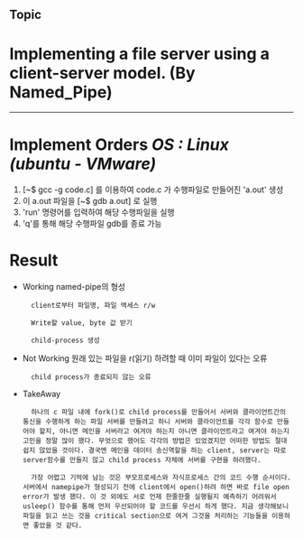 ## Topic 
# Implementing a file server using a client-server model. (By Named_Pipe)
-----------------------------------------------------------------------------------

# Implement Orders *OS : Linux (ubuntu - VMware)*
1. [~$ gcc -g code.c] 를 이용하여 code.c 가 수행파일로 만들어진 'a.out' 생성
2. 이 a.out 파일을 [~$ gdb a.out] 로 실행
3. 'run' 명령어를 입력하여 해당 수행파일을 실행
4. 'q'를 통해 해당 수행파일 gdb를 종료 가능

# Result
- Working
        named-pipe의 형성
        
        client로부터 파일명, 파일 엑세스 r/w
        
        Write할 value, byte 값 받기
        
        child-process 생성

- Not Working
        원래 있는 파일을 r(읽기) 하려할 때 이미 파일이 있다는 오류

        child process가 종료되지 않는 오류

- TakeAway

        하나의 c 파일 내에 fork()로 child process를 만들어서 서버와 클라이언트간의 통신을 수행하게 하는 파일 서버를 만들려고 하니 서버와 클라이언트를 각각 함수로 만들어야 할지, 아니면 메인을 서버라고 여겨야 하는지 아니면 클라이언트라고 여겨야 하는지 고민을 정말 많이 했다. 무엇으로 했어도 각각의 방법은 있었겠지만 어떠한 방법도 절대 쉽지 않았을 것이다. 결국엔 메인을 데이터 송신역할을 하는 client, server는 따로 server함수를 만들지 않고 child process 자체에 서버를 구현을 하려했다.

        가장 어렵고 기억에 남는 것은 부모프로세스와 자식프로세스 간의 코드 수행 순서이다. 서버에서 namepipe가 형성되기 전에 client에서 open()하려 하면 바로 file open error가 발생 했다. 이 것 외에도 서로 언제 한줄한줄 실행될지 예측하기 어려워서 usleep() 함수를 통해 먼저 우선되어야 할 코드를 우선시 하게 했다. 지금 생각해보니 파일을 읽고 쓰는 것을 critical section으로 여겨 그것을 처리하는 기능들을 이용하면 좋았을 것 같다.
